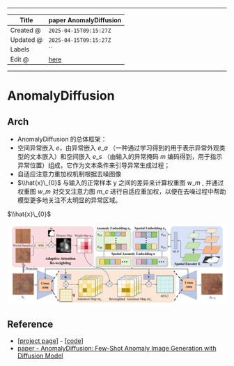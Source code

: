-----

| Title     | paper AnomalyDiffusion                                |
| --------- | ----------------------------------------------------- |
| Created @ | `2025-04-15T09:15:27Z`                                |
| Updated @ | `2025-04-15T09:15:27Z`                                |
| Labels    | \`\`                                                  |
| Edit @    | [here](https://github.com/junxnone/aiwiki/issues/513) |

-----

# AnomalyDiffusion

## Arch

  - AnomalyDiffusion 的总体框架：
  - 空间异常嵌入 $e$，由异常嵌入 $e\_{a}$ （一种通过学习得到的用于表示异常外观类型的文本嵌入）和空间嵌入 $e\_{s}$
    （由输入的异常掩码 $m$ 编码得到，用于指示异常位置）组成，它作为文本条件来引导异常生成过程；
  - 自适应注意力重加权机制根据去噪图像
  - $\\hat{x}\_{0}$ 与输入的正常样本 y 之间的差异来计算权重图 $w\_m$ , 并通过权重图 $w\_m$
    对交叉注意力图 $m\_c$ 进行自适应重加权，以便在去噪过程中帮助模型更多地关注不太明显的异常区域。

$\\hat{x}\_{0}$

![Image](media/3735d12b569219006db6978a23146726aeb9d03b.png)

## Reference

  - \[[project
    page](https://sjtuplayer.github.io/anomalydiffusion-page/)\] -
    \[[code](https://github.com/sjtuplayer/anomalydiffusion)\]
  - [paper - AnomalyDiffusion: Few-Shot Anomaly Image Generation with
    Diffusion Model](https://arxiv.org/abs/2312.05767)
